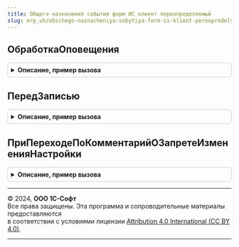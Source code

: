 ```yaml
---
title: Общего назначения события форм ИС клиент переопределяемый
slug: erp_uh/obschego-naznacheniya-sobytiya-form-is-klient-pereopredelyaemyy
---
```



## ОбработкаОповещения
<details style="margin: 1em 0; padding: 0.5em; border: 1px solid #ccc; border-radius: 6px;">

<summary style="font-weight: bold; cursor: pointer;">Описание, пример вызова</summary>

```bsl

// Вызывается во всех созданных формах при вызове метода Оповестить.
//
// Параметры:
//  Форма      - ФормаКлиентскогоПриложения - оповещаемая форма,
//  ИмяСобытия - Строка           - имя события,
//  Параметр   - Произвольный     - параметр сообщения. Могут быть переданы любые необходимые данные,
//  Источник   - Произвольный     - источник события.
Процедура ОбработкаОповещения(Форма, ИмяСобытия, Параметр, Источник) Экспорт
```

Пример вызова
```bsl
ОбщегоНазначенияСобытияФормИСКлиентПереопределяемый.ОбработкаОповещения(Форма, ИмяСобытия, Параметр, Источник) 
```
</details>

## ПередЗаписью
<details style="margin: 1em 0; padding: 0.5em; border: 1px solid #ccc; border-radius: 6px;">

<summary style="font-weight: bold; cursor: pointer;">Описание, пример вызова</summary>

```bsl

// Возникает на клиенте перед выполнением записи объекта из формы.
//
// Параметры:
//  Форма           - ФормаКлиентскогоПриложения - форма записываемого объекта,
//  Отказ           - Булево           - признак отказа от записи,
//  ПараметрыЗаписи - Структура        - структура, содержащая параметры записи.
Процедура ПередЗаписью(Форма, Отказ, ПараметрыЗаписи) Экспорт
```

Пример вызова
```bsl
ОбщегоНазначенияСобытияФормИСКлиентПереопределяемый.ПередЗаписью(Форма, Отказ, ПараметрыЗаписи) 
```
</details>

## ПриПереходеПоКомментарийОЗапретеИзмененияНастройки
<details style="margin: 1em 0; padding: 0.5em; border: 1px solid #ccc; border-radius: 6px;">

<summary style="font-weight: bold; cursor: pointer;">Описание, пример вызова</summary>

```bsl

// Устанавливается имя открываемой формы.
//
// Параметры:
//  ИмяФормыНастройкиИСМП - Строка - Имя формы, которые необходимо открыть
Процедура ПриПереходеПоКомментарийОЗапретеИзмененияНастройки(ИмяФормыНастройкиИСМП) Экспорт
```

Пример вызова
```bsl
ОбщегоНазначенияСобытияФормИСКлиентПереопределяемый.ПриПереходеПоКомментарийОЗапретеИзмененияНастройки(ИмяФормыНастройкиИСМП) 
```
</details>

---

© 2024, **ООО 1С-Софт**  
Все права защищены. Эта программа и сопроводительные материалы предоставляются  
в соответствии с условиями лицензии [Attribution 4.0 International (CC BY 4.0)](https://creativecommons.org/licenses/by/4.0/legalcode).

---
